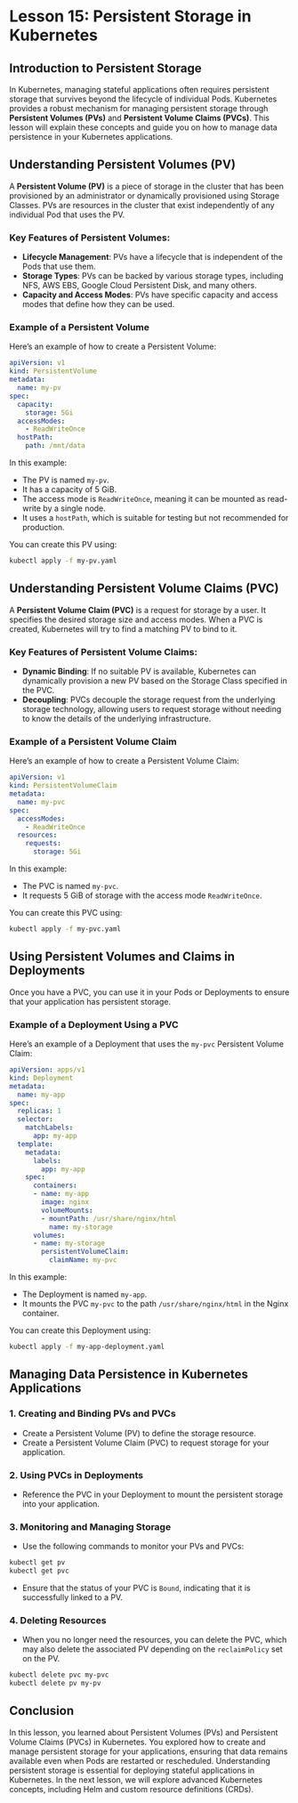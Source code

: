 # Lesson 15: Persistent Storage in Kubernetes

## Introduction to Persistent Storage

In Kubernetes, managing stateful applications often requires persistent storage that survives beyond the lifecycle of individual Pods. Kubernetes provides a robust mechanism for managing persistent storage through **Persistent Volumes (PVs)** and **Persistent Volume Claims (PVCs)**. This lesson will explain these concepts and guide you on how to manage data persistence in your Kubernetes applications.

## Understanding Persistent Volumes (PV)

A **Persistent Volume (PV)** is a piece of storage in the cluster that has been provisioned by an administrator or dynamically provisioned using Storage Classes. PVs are resources in the cluster that exist independently of any individual Pod that uses the PV.

### Key Features of Persistent Volumes:
- **Lifecycle Management**: PVs have a lifecycle that is independent of the Pods that use them.
- **Storage Types**: PVs can be backed by various storage types, including NFS, AWS EBS, Google Cloud Persistent Disk, and many others.
- **Capacity and Access Modes**: PVs have specific capacity and access modes that define how they can be used.

### Example of a Persistent Volume

Here’s an example of how to create a Persistent Volume:

```yaml
apiVersion: v1
kind: PersistentVolume
metadata:
  name: my-pv
spec:
  capacity:
    storage: 5Gi
  accessModes:
    - ReadWriteOnce
  hostPath:
    path: /mnt/data
```

In this example:
- The PV is named `my-pv`.
- It has a capacity of 5 GiB.
- The access mode is `ReadWriteOnce`, meaning it can be mounted as read-write by a single node.
- It uses a `hostPath`, which is suitable for testing but not recommended for production.

You can create this PV using:

```bash
kubectl apply -f my-pv.yaml
```

## Understanding Persistent Volume Claims (PVC)

A **Persistent Volume Claim (PVC)** is a request for storage by a user. It specifies the desired storage size and access modes. When a PVC is created, Kubernetes will try to find a matching PV to bind to it.

### Key Features of Persistent Volume Claims:
- **Dynamic Binding**: If no suitable PV is available, Kubernetes can dynamically provision a new PV based on the Storage Class specified in the PVC.
- **Decoupling**: PVCs decouple the storage request from the underlying storage technology, allowing users to request storage without needing to know the details of the underlying infrastructure.

### Example of a Persistent Volume Claim

Here’s an example of how to create a Persistent Volume Claim:

```yaml
apiVersion: v1
kind: PersistentVolumeClaim
metadata:
  name: my-pvc
spec:
  accessModes:
    - ReadWriteOnce
  resources:
    requests:
      storage: 5Gi
```

In this example:
- The PVC is named `my-pvc`.
- It requests 5 GiB of storage with the access mode `ReadWriteOnce`.

You can create this PVC using:

```bash
kubectl apply -f my-pvc.yaml
```

## Using Persistent Volumes and Claims in Deployments

Once you have a PVC, you can use it in your Pods or Deployments to ensure that your application has persistent storage.

### Example of a Deployment Using a PVC

Here’s an example of a Deployment that uses the `my-pvc` Persistent Volume Claim:

```yaml
apiVersion: apps/v1
kind: Deployment
metadata:
  name: my-app
spec:
  replicas: 1
  selector:
    matchLabels:
      app: my-app
  template:
    metadata:
      labels:
        app: my-app
    spec:
      containers:
      - name: my-app
        image: nginx
        volumeMounts:
        - mountPath: /usr/share/nginx/html
          name: my-storage
      volumes:
      - name: my-storage
        persistentVolumeClaim:
          claimName: my-pvc
```

In this example:
- The Deployment is named `my-app`.
- It mounts the PVC `my-pvc` to the path `/usr/share/nginx/html` in the Nginx container.

You can create this Deployment using:

```bash
kubectl apply -f my-app-deployment.yaml
```

## Managing Data Persistence in Kubernetes Applications

### 1. **Creating and Binding PVs and PVCs**

- Create a Persistent Volume (PV) to define the storage resource.
- Create a Persistent Volume Claim (PVC) to request storage for your application.

### 2. **Using PVCs in Deployments**

- Reference the PVC in your Deployment to mount the persistent storage into your application.

### 3. **Monitoring and Managing Storage**

- Use the following commands to monitor your PVs and PVCs:

```bash
kubectl get pv
kubectl get pvc
```

- Ensure that the status of your PVC is `Bound`, indicating that it is successfully linked to a PV.

### 4. **Deleting Resources**

- When you no longer need the resources, you can delete the PVC, which may also delete the associated PV depending on the `reclaimPolicy` set on the PV.

```bash
kubectl delete pvc my-pvc
kubectl delete pv my-pv
```

## Conclusion

In this lesson, you learned about Persistent Volumes (PVs) and Persistent Volume Claims (PVCs) in Kubernetes. You explored how to create and manage persistent storage for your applications, ensuring that data remains available even when Pods are restarted or rescheduled. Understanding persistent storage is essential for deploying stateful applications in Kubernetes. In the next lesson, we will explore advanced Kubernetes concepts, including Helm and custom resource definitions (CRDs).